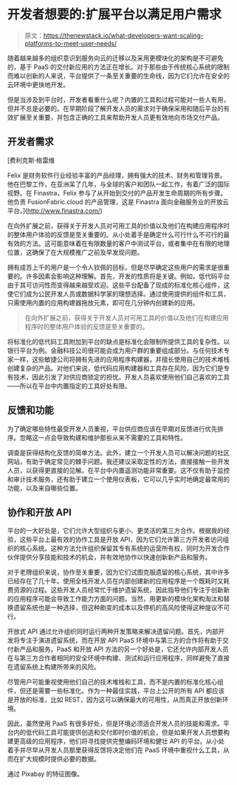 # 开发者想要的:扩展平台以满足用户需求

> 原文：<https://thenewstack.io/what-developers-want-scaling-platforms-to-meet-user-needs/>

随着越来越多的组织意识到服务向云的迁移以及采用更模块化的架构是不可避免的，基于 PaaS 的交付新应用的方法正在增长。对于那些由于传统核心系统的限制而难以创新的人来说，平台提供了一条至关重要的生命线，因为它们允许在安全的云环境中更快地开发。

但是当涉及到平台时，开发者看重什么呢？内置的工具和过程可能对一些人有用，但并不总是必要的。在早期阶段了解开发人员的需求对于确保采用和随后平台的有效扩展至关重要，并包含正确的工具来帮助开发人员更有效地向市场交付产品。

## 开发者需求

 [费利克斯·格雷维

Felix 是财务软件行业经验丰富的产品经理，拥有强大的技术、财务和管理背景。他在巴黎工作，在亚洲呆了几年，与全球的客户和团队一起工作，有着广泛的国际视野。在 Finastra，Felix 参与了从开始到交付的产品开发生命周期的所有步骤。他负责 FusionFabric.cloud 的产品管理，这是 Finastra 面向金融服务业的开放云平台。](http://www.finastra.com/) 

在向外扩展之前，获得关于开发人员对可用工具的价值以及他们在构建应用程序时的整体用户体验的反馈是至关重要的。从小处着手是确定什么可行什么不可行的最有效的方法。这可能意味着在有限数量的客户中测试平台，或者集中在有限的地理位置，这确保了在大规模推广之前及早发现问题。

拥有成百上千的用户是一个令人钦佩的目标，但是尽早确定这些用户的需求是很重要的。许多因素会影响这种理解。首先，开发的性质将是关键。例如，低代码平台由于其可访问性而变得越来越受欢迎。这些平台配备了现成的标准化核心组件，这使它们成为公民开发人员或数据科学家的理想选择。通过使用提供的组件和工具，只需使用内置的应用构建器拖放元素，即可在几分钟内创建新的应用。

> 在向外扩展之前，获得关于开发人员对可用工具的价值以及他们在构建应用程序时的整体用户体验的反馈是至关重要的。

将标准化的低代码工具附加到平台的缺点是标准化会限制所提供工具的复杂性。以银行平台为例。金融科技公司很可能会成为用户群的重要组成部分。与任何技术专家一样，这些敏捷公司将拥有先进的应用程序构建器，并擅长使用自己的技术堆栈创建复杂的产品。对他们来说，低代码应用构建器和工具存在风险，因为它们是专有技术，因此引发了对供应商锁定的担忧。开发人员喜欢使用他们自己喜欢的工具——所以在平台中内置指定的工具好处有限。

## 反馈和功能

为了确定哪些特性最受开发人员重视，平台供应商应该在早期对反馈进行优先排序。忽略这一点会导致构建和维护那些从来不需要的工具和特性。

调查是获得结构化反馈的简单方法。此外，建立一个开发人员可以解决问题的社区网站，有助于确定常见的棘手问题。我还建议采取定性的方法，直接接触一些开发人员，以获得更直接的见解。在平台中内置遥测功能非常重要。这不仅有助于监控和审计技术服务，还有助于建立一个使用仪表板，它可以几乎实时地确定最常用的功能，以及来自哪些位置。

## 协作和开放 API

平台的一大好处是，它们允许大型组织与更小、更灵活的第三方合作。根据我的经验，这些平台上最有效的协作工具是开放 API，因为它们允许第三方开发者访问组织的核心系统。这种方法允许组织保留其专有系统的运营所有权，同时为开发合作伙伴提供分享技能和技术的机会，并有效地协作以快速创新新产品和服务。

对于老牌组织来说，协作至关重要，因为它们试图克服遗留的核心系统，其中许多已经存在了几十年。使用全栈开发人员在内部创建新的应用程序是一个既耗时又耗费资源的过程。这些开发人员经常忙于维护遗留系统，因此指导他们专注于创新新的应用程序可能会导致工作能力方面的问题。当然，用更新的模块化架构淘汰和替换遗留系统也是一种选择，但这种剧变的成本以及停机的高风险使得这种提议不可行。

开放式 API 通过允许组织同时运行两种开发策略来解决遗留问题。首先，内部开发将专注于演进遗留系统，而在开放 API PaaS 环境中与第三方的合作将有助于交付新产品和服务。PaaS 和开放 API 方法的另一个好处是，它还允许内部开发人员在与第三方合作者相同的安全环境中构建、测试和运行应用程序，同样避免了直接在遗留系统上构建所带来的风险。

尽管用户可能重视使用他们自己的技术堆栈和工具，而不是内置的标准化核心组件，但还是需要一些标准化。作为一种最佳实践，平台上公开的所有 API 都应该是开放的标准，比如 REST，因为这可以确保最大的可用性，从而真正开放创新环境。

因此，虽然使用 PaaS 有很多好处，但是环境必须适合开发人员的技能和需求。平台内的低代码工具可能提供创造和交付即时价值的机会，但是如果开发人员想要构建更高级的应用程序，他们将寻找提供完整编码环境和健壮 API 的平台。从小处着手并尽早从开发人员那里获得反馈将决定他们在 PaaS 环境中重视什么工具，从而在扩大规模时提供必要的数据。

通过 Pixabay 的特征图像。

<svg xmlns:xlink="http://www.w3.org/1999/xlink" viewBox="0 0 68 31" version="1.1"><title>Group</title> <desc>Created with Sketch.</desc></svg>
